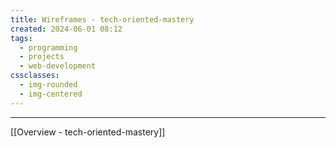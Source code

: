 ```yaml
---
title: Wireframes - tech-oriented-mastery
created: 2024-06-01 08:12
tags:
  - programming
  - projects
  - web-development
cssclasses:
  - img-rounded
  - img-centered
---
```

---
[[Overview - tech-oriented-mastery]]


